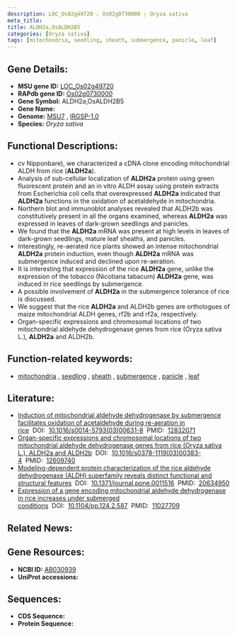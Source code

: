 ```yaml
---
description: LOC_Os02g49720 ; Os02g0730000 ; Oryza sativa
meta_title:
title: ALDH2a,OsALDH2B5
categories: [Oryza sativa]
tags: [mitochondria, seedling, sheath, submergence, panicle, leaf]
---
```


## Gene Details:
- **MSU gene ID:** [LOC_Os02g49720](http://rice.uga.edu/cgi-bin/ORF_infopage.cgi?orf=LOC_Os02g49720)  
- **RAPdb gene ID:** [Os02g0730000](https://rapdb.dna.affrc.go.jp/locus/?name=Os02g0730000)  
- **Gene Symbol:** ALDH2a,OsALDH2B5
- **Gene Name:**
- **Genome:**  [MSU7](http://rice.uga.edu/)&nbsp;,&nbsp;[IRGSP-1.0](https://rapdb.dna.affrc.go.jp/download/irgsp1.html)
- **Species:** *Oryza sativa*

## Functional Descriptions:
   - cv Nipponbare), we characterized a cDNA clone encoding mitochondrial ALDH from rice (**ALDH2a**).
   - Analysis of sub-cellular localization of **ALDH2a** protein using green fluorescent protein and an in vitro ALDH assay using protein extracts from Escherichia coli cells that overexpressed **ALDH2a** indicated that **ALDH2a** functions in the oxidation of acetaldehyde in mitochondria.
   - Northern blot and immunoblot analyses revealed that ALDH2b was constitutively present in all the organs examined, whereas **ALDH2a** was expressed in leaves of dark-grown seedlings and panicles.
   - We found that the **ALDH2a** mRNA was present at high levels in leaves of dark-grown seedlings, mature leaf sheaths, and panicles.
   - Interestingly, re-aerated rice plants showed an intense mitochondrial **ALDH2a** protein induction, even though **ALDH2a** mRNA was submergence induced and declined upon re-aeration.
   - It is interesting that expression of the rice **ALDH2a** gene, unlike the expression of the tobacco (Nicotiana tabacum) **ALDH2a** gene, was induced in rice seedlings by submergence.
   - A possible involvement of **ALDH2a** in the submergence tolerance of rice is discussed.
   - We suggest that the rice **ALDH2a** and ALDH2b genes are orthologues of maize mitochondrial ALDH genes, rf2b and rf2a, respectively.
   - Organ-specific expressions and chromosomal locations of two mitochondrial aldehyde dehydrogenase genes from rice (Oryza sativa L.), **ALDH2a** and ALDH2b.

## Function-related keywords:
   - [mitochondria](/tags/mitochondria/)&nbsp;,&nbsp;[seedling](/tags/seedling/)&nbsp;,&nbsp;[sheath](/tags/sheath/)&nbsp;,&nbsp;[submergence](/tags/submergence/)&nbsp;,&nbsp;[panicle](/tags/panicle/)&nbsp;,&nbsp;[leaf](/tags/leaf/)

## Literature:
   - [Induction of mitochondrial aldehyde dehydrogenase by submergence facilitates oxidation of acetaldehyde during re-aeration in rice](https://www.doi.org/10.1016/s0014-5793(03)00631-8)&nbsp;&nbsp;DOI:&nbsp;&nbsp;[10.1016/s0014-5793(03)00631-8](https://www.doi.org/10.1016/s0014-5793(03)00631-8)&nbsp;&nbsp;PMID:&nbsp;&nbsp;[12832071](https://pubmed.ncbi.nlm.nih.gov/12832071/)
   - [Organ-specific expressions and chromosomal locations of two mitochondrial aldehyde dehydrogenase genes from rice (Oryza sativa L.), ALDH2a and ALDH2b](https://www.doi.org/10.1016/s0378-1119(03)00383-4)&nbsp;&nbsp;DOI:&nbsp;&nbsp;[10.1016/s0378-1119(03)00383-4](https://www.doi.org/10.1016/s0378-1119(03)00383-4)&nbsp;&nbsp;PMID:&nbsp;&nbsp;[12609740](https://pubmed.ncbi.nlm.nih.gov/12609740/)
   - [Modeling-dependent protein characterization of the rice aldehyde dehydrogenase (ALDH) superfamily reveals distinct functional and structural features](https://www.doi.org/10.1371/journal.pone.0011516)&nbsp;&nbsp;DOI:&nbsp;&nbsp;[10.1371/journal.pone.0011516](https://www.doi.org/10.1371/journal.pone.0011516)&nbsp;&nbsp;PMID:&nbsp;&nbsp;[20634950](https://pubmed.ncbi.nlm.nih.gov/20634950/)
   - [Expression of a gene encoding mitochondrial aldehyde dehydrogenase in rice increases under submerged conditions](https://www.doi.org/10.1104/pp.124.2.587)&nbsp;&nbsp;DOI:&nbsp;&nbsp;[10.1104/pp.124.2.587](https://www.doi.org/10.1104/pp.124.2.587)&nbsp;&nbsp;PMID:&nbsp;&nbsp;[11027709](https://pubmed.ncbi.nlm.nih.gov/11027709/)

## Related News:

## Gene Resources:
- **NCBI ID:**  [AB030939](http://www.ncbi.nlm.nih.gov/nuccore/AB030939)
- **UniProt accessions:** [](https://www.uniprot.org/uniprotkb//entry)

## Sequences:
- **CDS Sequence:**
- **Protein Sequence:**

